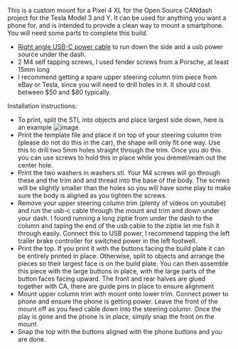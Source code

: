 This is a custom mount for a Pixel 4 XL for the Open Source CANdash project for the Tesla Model 3 and Y. It can be used for anything you want a phone for, and is intended to provide a clean way to mount a smartphone. You will need some parts to complete this build.

* [Right angle USB-C power cable](https://www.amazon.com/UGREEN-Charging-Braided-Compatible-Nintendo/dp/B07VKJNPH2) to run down the side and a usb power source under the dash. 
* 2 M4 self tapping screws, I used fender screws from a Porsche, at least 15mm long
* I recommend getting a spare upper steering column trim piece from eBay or Tesla, since you will need to drill holes in it. It should cost between $50 and $80 typically.

Installation instructions:

* To print, split the STL into objects and place largest side down, here is an example 
![image](https://user-images.githubusercontent.com/523563/223348862-3dc29612-5a47-4886-be81-cf8b19d611ac.png)
* Print the template file and place it on top of your steering column trim (please do not do this in the car), the shape will only fit one way. Use this to drill two 5mm holes straight through the trim. Once you do this you can use screws to hold this in place while you dremel/ream out the center hole.
* Print the two washers in washers.stl. Your M4 screws will go through these and the trim and and thread into the base of the body. The screws will be slightly smaller than the holes so you will have some play to make sure the body is aligned as you tighten the screws.
* Remove your upper steering column trim (plenty of videos on youtube) and run the usb-c cable through the mount and trim and down under your dash. I found running a long ziptie from under the dash to the column and taping the end of the usb cable to the ziptie let me fish it through easily. Connect this to USB power, I recommend tapping the left trailer brake controller for switched power in the left footwell.
* Print the top. If you print it with the buttons facing the build plate it can be entirely printed in place. Otherwise, split to objects and arrange the pieces so their largest face is on the build plate. You can then assemble this piece with the large buttons in place, with the large parts of the button faces facing upward. The front and rear halves are glued together with CA, there are guide pins in place to ensure alignment
* Mount upper column trim with mount onto lower trim. Connect power to phone and ensure the phone is getting power. Leave the front of the mount off as you feed cable down into the steering column. Once the play is gone and the phone is in place, simply snap the front on the mount.
* Snap the top with the buttons aligned with the phone buttons and you are done.

